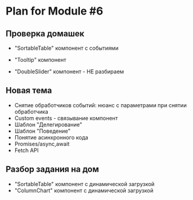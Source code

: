 # Plan for Module #6

## Проверка домашек 

* "SortableTable" компонент c событиями
* "Tooltip" компонент

* "DoubleSlider" компонент - НЕ разбираем

## Новая тема 

* Снятие обработчиков событий: нюанс с параметрами при снятии обработчика
* Custom events - связывание компонент
* Шаблон "Делегирование"
* Шаблон "Поведение"
* Понятие асинхронного кода
* Promises/async,await
* Fetch API

## Разбор задания на дом

* "SortableTable" компонент c динамической загрузкой
* "ColumnChart" компонент c динамической загрузкой
